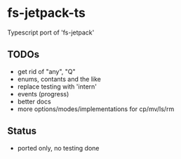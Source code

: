 fs-jetpack-ts
=============

Typescript port of 'fs-jetpack'


## TODOs

- get rid of "any", "Q"
- enums, contants and the like
- replace testing with 'intern'
- events (progress)
- better docs
- more options/modes/implementations for cp/mv/ls/rm

## Status

- ported only, no testing done